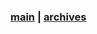### [main][d1] | [archives][d2]

[d1]: /blog/index.html
[d2]: ../blog/pages/htmls/2025-articles.html